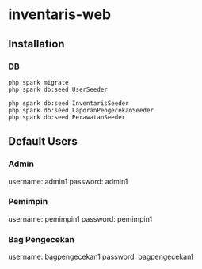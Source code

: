 # inventaris-web

## Installation

### DB

```
php spark migrate
php spark db:seed UserSeeder

php spark db:seed InventarisSeeder
php spark db:seed LaporanPengecekanSeeder
php spark db:seed PerawatanSeeder
```

## Default Users

### Admin

username: admin1
password: admin1

### Pemimpin

username: pemimpin1
password: pemimpin1

### Bag Pengecekan

username: bagpengecekan1
password: bagpengecekan1

